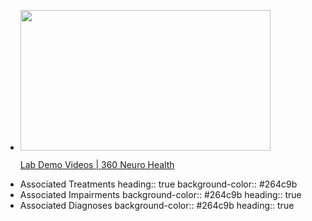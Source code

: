 -
  <p><a href="https://www.360neurohealth.com/courses/certificate-of-competency-in-vestibular-rehabilitation-course-ccvr/lectures/36795242?wvideo=msbhbth8sl"><img src="https://embed-ssl.wistia.com/deliveries/c0c8d1a35655cac71b5703df27344f48466b92c8.jpg?image_crop_resized=800x450&amp;image_play_button_size=2x&amp;image_play_button=1&amp;image_play_button_color=1A9DCEe0" width="400" height="225" style="width: 400px; height: 225px;"></a></p><p><a href="https://www.360neurohealth.com/courses/certificate-of-competency-in-vestibular-rehabilitation-course-ccvr/lectures/36795242?wvideo=msbhbth8sl">Lab Demo Videos | 360 Neuro Health</a></p>
- Associated Treatments
  heading:: true
  background-color:: #264c9b
- Associated Impairments
  background-color:: #264c9b
  heading:: true
- Associated Diagnoses
  background-color:: #264c9b
  heading:: true